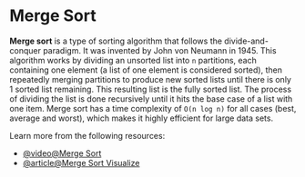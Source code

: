 # Merge Sort

__Merge sort__ is a type of sorting algorithm that follows the divide-and-conquer paradigm. It was invented by John von Neumann in 1945. This algorithm works by dividing an unsorted list into `n` partitions, each containing one element (a list of one element is considered sorted), then repeatedly merging partitions to produce new sorted lists until there is only 1 sorted list remaining. This resulting list is the fully sorted list. The process of dividing the list is done recursively until it hits the base case of a list with one item. Merge sort has a time complexity of `O(n log n)` for all cases (best, average and worst), which makes it highly efficient for large data sets.

Learn more from the following resources:

- [@video@Merge Sort](https://www.youtube.com/watch?v=4VqmGXwpLqc)
- [@article@Merge Sort Visualize](https://www.hackerearth.com/practice/algorithms/sorting/merge-sort/visualize/)
